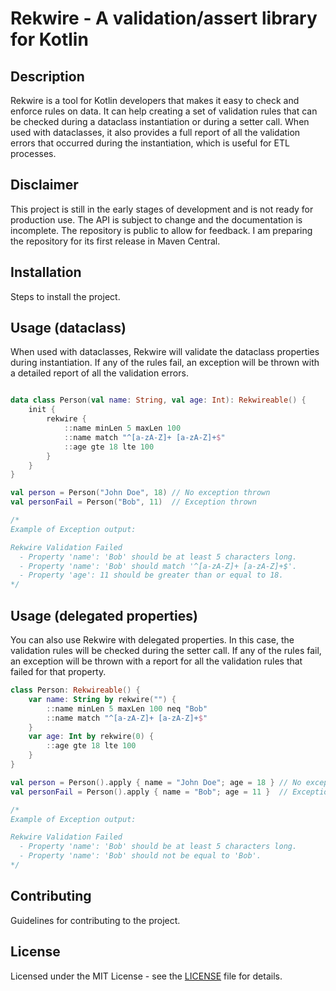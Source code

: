 # Rekwire - A validation/assert library for Kotlin

## Description
Rekwire is a tool for Kotlin developers that makes it easy to check and enforce rules on data. It can help creating
a set of validation rules that can be checked during a dataclass instantiation or during a setter call. When used with
dataclasses, it also provides a full report of all the validation errors that occurred during the instantiation, which
is useful for ETL processes.

## Disclaimer
This project is still in the early stages of development and is not ready for production use. The API is subject to
change and the documentation is incomplete. The repository is public to allow for feedback. I am preparing the 
repository for its first release in Maven Central.

## Installation
Steps to install the project.

## Usage (dataclass)
When used with dataclasses, Rekwire will validate the dataclass properties during instantiation. If any of the rules
fail, an exception will be thrown with a detailed report of all the validation errors.
```kotlin

data class Person(val name: String, val age: Int): Rekwireable() {
    init {
        rekwire {
            ::name minLen 5 maxLen 100
            ::name match "^[a-zA-Z]+ [a-zA-Z]+$"
            ::age gte 18 lte 100
        }
    }
}

val person = Person("John Doe", 18) // No exception thrown
val personFail = Person("Bob", 11)  // Exception thrown

/*
Example of Exception output:

Rekwire Validation Failed
  - Property 'name': 'Bob' should be at least 5 characters long.
  - Property 'name': 'Bob' should match '^[a-zA-Z]+ [a-zA-Z]+$'.
  - Property 'age': 11 should be greater than or equal to 18.
*/
```

## Usage (delegated properties)
You can also use Rekwire with delegated properties. In this case, the validation rules will be checked during the setter
call. If any of the rules fail, an exception will be thrown with a report for all the validation rules that failed for
that property.

```kotlin
class Person: Rekwireable() {
    var name: String by rekwire("") {
        ::name minLen 5 maxLen 100 neq "Bob"
        ::name match "^[a-zA-Z]+ [a-zA-Z]+$"
    }
    var age: Int by rekwire(0) {
        ::age gte 18 lte 100
    }
}

val person = Person().apply { name = "John Doe"; age = 18 } // No exception thrown
val personFail = Person().apply { name = "Bob"; age = 11 }  // Exception thrown

/*
Example of Exception output:

Rekwire Validation Failed
  - Property 'name': 'Bob' should be at least 5 characters long.
  - Property 'name': 'Bob' should not be equal to 'Bob'.
*/

```

## Contributing
Guidelines for contributing to the project.

## License
Licensed under the MIT License - see the [LICENSE](LICENSE) file for details.
